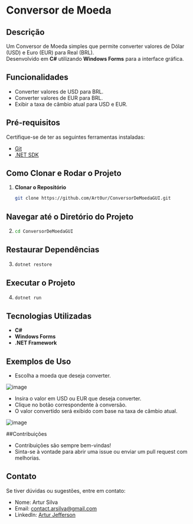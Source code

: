 # Conversor de Moeda  

## Descrição  
Um Conversor de Moeda simples que permite converter valores de Dólar (USD) e Euro (EUR) para Real (BRL).  
Desenvolvido em **C#** utilizando **Windows Forms** para a interface gráfica.  

## Funcionalidades  
- Converter valores de USD para BRL.  
- Converter valores de EUR para BRL.  
- Exibir a taxa de câmbio atual para USD e EUR.  

## Pré-requisitos  
Certifique-se de ter as seguintes ferramentas instaladas:  
- [Git](https://git-scm.com/downloads)  
- [.NET SDK](https://dotnet.microsoft.com/download)  

## Como Clonar e Rodar o Projeto  

1. **Clonar o Repositório**  
   ```bash  
   git clone https://github.com/Art0ur/ConversorDeMoedaGUI.git

## Navegar até o Diretório do Projeto
2. ```bash
   cd ConversorDeMoedaGUI

## Restaurar Dependências
3. ```bash
   dotnet restore

## Executar o Projeto
4. ```bash
   dotnet run

## Tecnologias Utilizadas
- **C#**
- **Windows Forms**
- **.NET Framework**

## Exemplos de Uso
- Escolha a moeda que deseja converter.

![image](https://github.com/user-attachments/assets/30f018c5-395c-46ed-b570-5a006b2c54d2)
- Insira o valor em USD ou EUR que deseja converter.
- Clique no botão correspondente à conversão.
- O valor convertido será exibido com base na taxa de câmbio atual.

![image](https://github.com/user-attachments/assets/3475cab0-4751-4217-acae-f10fb8166a23)


##Contribuições
- Contribuições são sempre bem-vindas!
- Sinta-se à vontade para abrir uma issue ou enviar um pull request com melhorias.

## Contato
Se tiver dúvidas ou sugestões, entre em contato:
- Nome: Artur Silva
- Email: [contact.arsilva@gmail.com](mailto:contact.arsilva@gmail.com)
- LinkedIn: [Artur Jefferson](https://www.linkedin.com/in/arturjefferson)
